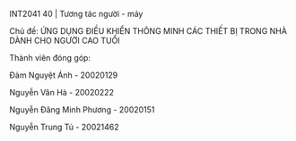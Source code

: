INT2041 40 | Tương tác người - máy

Chủ đề: ỨNG DỤNG ĐIỀU KHIỂN THÔNG MINH CÁC THIẾT BỊ TRONG NHÀ DÀNH CHO NGƯỜI CAO TUỔI

Thành viên đóng góp:

Đàm Nguyệt Ánh - 20020129

Nguyễn Vân Hà - 20020222

Nguyễn Đăng Minh Phương - 20020151

Nguyễn Trung Tú - 20021462


